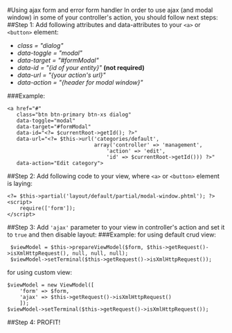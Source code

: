 #Using ajax form and error form handler
In order to use ajax (and modal window) in some of your controller's action, you should follow next steps:  
##Step 1:
Add following attributes and data-attributes to your `<a>` or `<button>` element:
- *class       = "dialog"*
- *data-toggle = "modal"*  
- *data-target = "#formModal"*
- *data-id = "{id of your entity}"* __(not required)__
- *data-url    = "{your action's url}"*
- *data-action = "{header for modal window}"*

###Example:
```
<a href="#"
   class="btn btn-primary btn-xs dialog"
   data-toggle="modal"
   data-target="#formModal"
   data-id="<?= $currentRoot->getId(); ?>"
   data-url="<?= $this->url('categories/default',
                            array('controller' => 'management',
                                'action' => 'edit',
                                'id' => $currentRoot->getId())) ?>"
   data-action="Edit category">
```
##Step 2:
Add following code to your view, where `<a>` or `<button>` element is laying:
```
<?= $this->partial('layout/default/partial/modal-window.phtml'); ?>
<script>
    require(['form']);
</script>
```
##Step 3:
Add `'ajax'` parameter to your view in controller's action and set it to `true` and then disable layout:
###Example:
for using default crud view:
```
 $viewModel = $this->prepareViewModel($form, $this->getRequest()->isXmlHttpRequest(), null, null, null);
 $viewModel->setTerminal($this->getRequest()->isXmlHttpRequest());
```
for using custom view:
```
$viewModel = new ViewModel([
    'form' => $form,
    'ajax' => $this->getRequest()->isXmlHttpRequest()
    ]);
$viewModel->setTerminal($this->getRequest()->isXmlHttpRequest());
```
##Step 4:
PROFIT!
